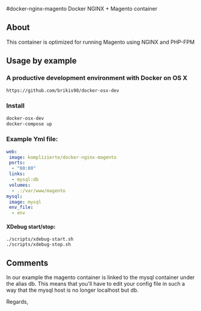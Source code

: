#docker-nginx-magento
Docker NGINX + Magento container
 
## About

This container is optimized for running Magento using NGINX and PHP-FPM

## Usage by example

### A productive development environment with Docker on OS X

```sh
https://github.com/brikis98/docker-osx-dev
```

### Install

```sh
docker-osx-dev
docker-compose up
```

### Example Yml file:

```yml
web:
 image: komplizierte/docker-nginx-magento
 ports:
  - "80:80"
 links:
  - mysql:db
 volumes:
  - .:/var/www/magento 
mysql:
 image: mysql
 env_file:
  - env    
```

#### XDebug start/stop:

```shell
./scripts/xdebug-start.sh
./scripts/xdebug-stop.sh
```

## Comments

In our example the magento container is linked to the mysql container under the alias db.
This means that you'll have to edit your config file in such a way that the mysql host is no longer localhost but db.


Regards,
